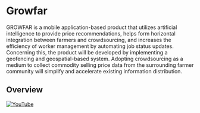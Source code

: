 # Growfar

GROWFAR is a mobile application-based product that utilizes artificial intelligence to provide price recommendations, helps form horizontal integration between farmers and crowdsourcing, and increases the efficiency of worker management by automating job status updates. Concerning this, the product will be developed by implementing a geofencing and geospatial-based system. Adopting crowdsourcing as a medium to collect commodity selling price data from the surrounding farmer community will simplify and accelerate existing information distribution.

## Overview

[![YouTube](http://i.ytimg.com/vi/XsLvqKbL4MY/hqdefault.jpg)](https://www.youtube.com/watch?v=XsLvqKbL4MY)
